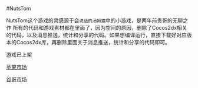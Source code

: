 #NutsTom

NutsTom这个游戏的灵感源于会`说话的汤姆猫`中的小游戏，是两年前贵哥的无聊之作
所有的代码和游戏素材都在里面了，因为空间的原因，删除了Cocos2dx相关的代码，以及消息推送，统计和分享的代码。如果想编译运行，直接下载好对应版本的Cocos2dx库，再删除里面关于消息推送，统计和分享的代码即可。

游戏已上架

[苹果市场](https://itunes.apple.com/us/app/nuts-tom/id915824505)

[谷哥市场]()